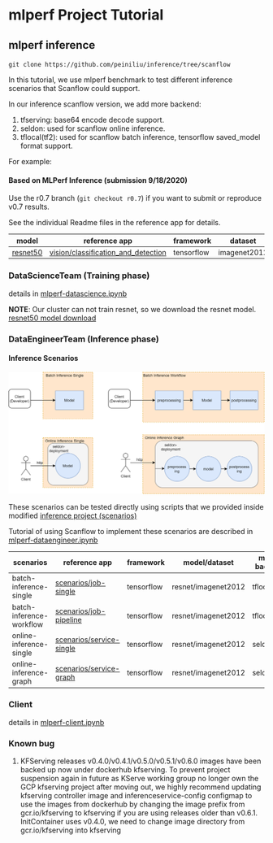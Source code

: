 # mlperf Project Tutorial

## mlperf inference

```
git clone https://github.com/peiniliu/inference/tree/scanflow
```
In this tutorial, we use mlperf benchmark to test different inference scenarios that Scanflow could support.

In our inference scanflow version, we add more backend: 
1. tfserving: base64 encode decode support.
2. seldon: used for scanflow online inference.
3. tflocal(tf2): used for scanflow batch inference, tensorflow saved_model format support.

For example:
#### Based on MLPerf Inference (submission 9/18/2020)
Use the r0.7 branch (```git checkout r0.7```) if you want to submit or reproduce v0.7 results.

See the individual Readme files in the reference app for details.

| model | reference app | framework | dataset |
| ---- | ---- | ---- | ---- |
| [resnet50](https://github.com/bsc-scanflow/scanflow/tree/main/tutorials/mlperf/model/0) | [vision/classification_and_detection](https://github.com/peiniliu/inference/tree/master/vision/classification_and_detection) | tensorflow | imagenet2012 |



### DataScienceTeam (Training phase)

details in [mlperf-datascience.ipynb](training/mlperf-datascience.ipynb)

**NOTE**: Our cluster can not train resnet, so we download the resnet model. [resnet50 model download](https://github.com/bsc-scanflow/scanflow/tree/main/tutorials/mlperf/model/0)

### DataEngineerTeam (Inference phase)

#### Inference Scenarios


![4scenarios](../../images/4scenarios.png)

These scenarios can be tested directly using scripts that we provided inside modified [inference project (scenarios)](https://github.com/peiniliu/inference/tree/dev/vision/classification_and_detection/scenarios)

Tutorial of using Scanflow to implement these scenarios are described in [mlperf-dataengineer.ipynb](inference/mlperf-dataengineer.ipynb)

| scenarios | reference app | framework | model/dataset | mlperf backend|
| ---- | ---- | ---- | ---- | ---- |
| batch-inference-single | [scenarios/job-single](https://github.com/peiniliu/inference/tree/dev/vision/classification_and_detection/scenarios/job-single) | tensorflow | resnet/imagenet2012 | tflocal(tf2) |
| batch-inference-workflow | [scenarios/job-pipeline](https://github.com/peiniliu/inference/tree/dev/vision/classification_and_detection/scenarios/job-pipeline) | tensorflow | resnet/imagenet2012 | tflocal(tf2) |
| online-inference-single | [scenarios/service-single](https://github.com/peiniliu/inference/tree/dev/vision/classification_and_detection/scenarios/service-single) | tensorflow | resnet/imagenet2012 | seldon |
| online-inference-graph | [scenarios/service-graph](https://github.com/peiniliu/inference/tree/dev/vision/classification_and_detection/scenarios/service-graph) | tensorflow | resnet/imagenet2012 | seldon |

### Client 

details in [mlperf-client.ipynb](client/mlperf-client.ipynb)

### Known bug
1. KFServing releases v0.4.0/v0.4.1/v0.5.0/v0.5.1/v0.6.0 images have been backed up now under dockerhub kfserving. To prevent project suspension again in future as KServe working group no longer own the GCP kfserving project after moving out, we highly recommend updating kfserving controller image and inferenceservice-config configmap to use the images from dockerhub by changing the image prefix from gcr.io/kfserving to kfserving if you are using releases older than v0.6.1. InitContainer uses v0.4.0, we need to change image directory from gcr.io/kfserving into kfserving
